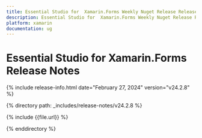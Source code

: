 ```yaml
---
title: Essential Studio for  Xamarin.Forms Weekly Nuget Release Release Notes  
description: Essential Studio for  Xamarin.Forms Weekly Nuget Release Release Notes  
platform: xamarin
documentation: ug
---
```


# Essential Studio for  Xamarin.Forms  Release Notes  

{% include release-info.html date="February 27, 2024"  version="v24.2.8" %} 

{% directory path: _includes/release-notes/v24.2.8 %}

{% include {{file.url}} %}

{% enddirectory %}